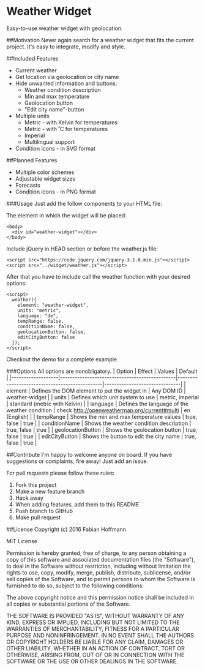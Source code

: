 # Weather Widget
Easy-to-use weather widget with geolocation.

##Motivation
Never again search for a weather widget that fits the current project.
It's easy to integrate, modify and style.

##Included Features
 * Current weather
 * Get location via geolocation or city name
 * Hide unwanted information and buttons:
    * Weather condition description
    * Min and max temperature
    * Geolocation button
    * "Edit city name"-button
  * Multiple units
    * Metric - with Kelvin for temperatures
    * Metric - with ˚C for temperatures
    * Imperial
    * Multilingual support
  * Condition icons - in SVG format

##Planned Features
  * Multiple color schemes
  * Adjustable widget sizes
  * Forecasts
  * Condition icons - in PNG format

###Usage
Just add the follow components to your HTML file:

The element in which the widget will be placed:

    <body>
      <div id="weather-widget"></div>
    </body>

Include jQuery in HEAD section or before the weather.js file:

    <script src="https://code.jquery.com/jquery-3.1.0.min.js"></script>
    <script src="../widget/weather.js"></script>

After that you have to include call the weather function with your desired options:

    <script>
      weather({
        element: "weather-widget",
        units: "metric",
        language: "de",
        tempRange: false,
        conditionName: false,
        geolocationButton: false,
        editCityButton: false
      });
    </script>

Checkout the demo for a complete example.

###Options
All options are nonobligatory.
| Option            | Effect                                        | Values                                        | Default                       |
|-------------------|-----------------------------------------------|-----------------------------------------------|-------------------------------|
| element           | Defines the DOM element to put the widget in  | Any DOM ID                                    | weather-widget                |
| units             | Defines which unit system to use              | metric, imperial                              | standard (metric with Kelvin) |
| language          | Defines the language of the weather condition | check http://openweathermap.org/current#multi | en (English)                  |
| tempRange         | Shows the min and max temperature values      | true, false                                   | true                          |
| conditionName     | Shows the weather condition description       | true, false                                   | true                          |
| geolocationButton | Shows the geolocation button                  | true, false                                   | true                          |
| editCityButton    | Shows the button to edit the city name        | true, false                                   | true                          |


##Contribute
I'm happy to welcome anyone on board. If you have suggestions or complaints, fire away! Just add an issue.

For pull requests please follow these rules:
 1. Fork this project
 2. Make a new feature branch
 3. Hack away
 4. When adding features, add them to this README
 5. Push branch to GitHub
 6. Make pull request

##License
Copyright (c) 2016 Fabian Hoffmann

MIT License

Permission is hereby granted, free of charge, to any person obtaining a copy of this software and associated documentation files (the "Software"), to deal in the Software without restriction, including without limitation the rights to use, copy, modify, merge, publish, distribute, sublicense, and/or sell copies of the Software, and to permit persons to whom the Software is furnished to do so, subject to the following conditions:

The above copyright notice and this permission notice shall be included in all copies or substantial portions of the Software.

THE SOFTWARE IS PROVIDED "AS IS", WITHOUT WARRANTY OF ANY KIND, EXPRESS OR IMPLIED, INCLUDING BUT NOT LIMITED TO THE WARRANTIES OF MERCHANTABILITY, FITNESS FOR A PARTICULAR PURPOSE AND NONINFRINGEMENT. IN NO EVENT SHALL THE AUTHORS OR COPYRIGHT HOLDERS BE LIABLE FOR ANY CLAIM, DAMAGES OR OTHER LIABILITY, WHETHER IN AN ACTION OF CONTRACT, TORT OR OTHERWISE, ARISING FROM, OUT OF OR IN CONNECTION WITH THE SOFTWARE OR THE USE OR OTHER DEALINGS IN THE SOFTWARE.
